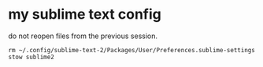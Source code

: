 # my sublime text config

do not reopen files from the previous session.

```
rm ~/.config/sublime-text-2/Packages/User/Preferences.sublime-settings
stow sublime2
```
